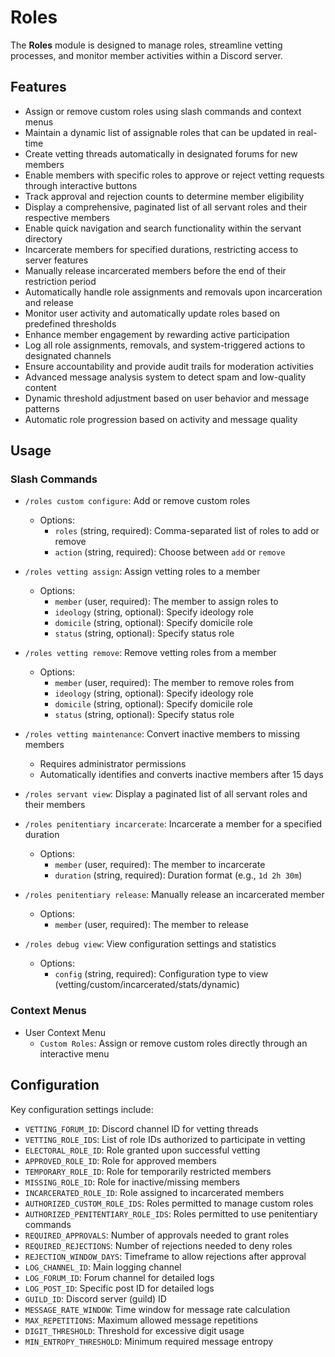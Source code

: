 # Roles

The **Roles** module is designed to manage roles, streamline vetting processes, and monitor member activities within a Discord server.

## Features

- Assign or remove custom roles using slash commands and context menus
- Maintain a dynamic list of assignable roles that can be updated in real-time
- Create vetting threads automatically in designated forums for new members
- Enable members with specific roles to approve or reject vetting requests through interactive buttons
- Track approval and rejection counts to determine member eligibility
- Display a comprehensive, paginated list of all servant roles and their respective members
- Enable quick navigation and search functionality within the servant directory
- Incarcerate members for specified durations, restricting access to server features
- Manually release incarcerated members before the end of their restriction period
- Automatically handle role assignments and removals upon incarceration and release
- Monitor user activity and automatically update roles based on predefined thresholds
- Enhance member engagement by rewarding active participation
- Log all role assignments, removals, and system-triggered actions to designated channels
- Ensure accountability and provide audit trails for moderation activities
- Advanced message analysis system to detect spam and low-quality content
- Dynamic threshold adjustment based on user behavior and message patterns
- Automatic role progression based on activity and message quality

## Usage

### Slash Commands

- `/roles custom configure`: Add or remove custom roles
  - Options:
    - `roles` (string, required): Comma-separated list of roles to add or remove
    - `action` (string, required): Choose between `add` or `remove`

- `/roles vetting assign`: Assign vetting roles to a member
  - Options:
    - `member` (user, required): The member to assign roles to
    - `ideology` (string, optional): Specify ideology role
    - `domicile` (string, optional): Specify domicile role
    - `status` (string, optional): Specify status role

- `/roles vetting remove`: Remove vetting roles from a member
  - Options:
    - `member` (user, required): The member to remove roles from
    - `ideology` (string, optional): Specify ideology role
    - `domicile` (string, optional): Specify domicile role
    - `status` (string, optional): Specify status role

- `/roles vetting maintenance`: Convert inactive members to missing members
  - Requires administrator permissions
  - Automatically identifies and converts inactive members after 15 days

- `/roles servant view`: Display a paginated list of all servant roles and their members

- `/roles penitentiary incarcerate`: Incarcerate a member for a specified duration
  - Options:
    - `member` (user, required): The member to incarcerate
    - `duration` (string, required): Duration format (e.g., `1d 2h 30m`)

- `/roles penitentiary release`: Manually release an incarcerated member
  - Options:
    - `member` (user, required): The member to release

- `/roles debug view`: View configuration settings and statistics
  - Options:
    - `config` (string, required): Configuration type to view (vetting/custom/incarcerated/stats/dynamic)

### Context Menus

- User Context Menu
  - `Custom Roles`: Assign or remove custom roles directly through an interactive menu

## Configuration

Key configuration settings include:
- `VETTING_FORUM_ID`: Discord channel ID for vetting threads
- `VETTING_ROLE_IDS`: List of role IDs authorized to participate in vetting
- `ELECTORAL_ROLE_ID`: Role granted upon successful vetting
- `APPROVED_ROLE_ID`: Role for approved members
- `TEMPORARY_ROLE_ID`: Role for temporarily restricted members
- `MISSING_ROLE_ID`: Role for inactive/missing members
- `INCARCERATED_ROLE_ID`: Role assigned to incarcerated members
- `AUTHORIZED_CUSTOM_ROLE_IDS`: Roles permitted to manage custom roles
- `AUTHORIZED_PENITENTIARY_ROLE_IDS`: Roles permitted to use penitentiary commands
- `REQUIRED_APPROVALS`: Number of approvals needed to grant roles
- `REQUIRED_REJECTIONS`: Number of rejections needed to deny roles
- `REJECTION_WINDOW_DAYS`: Timeframe to allow rejections after approval
- `LOG_CHANNEL_ID`: Main logging channel
- `LOG_FORUM_ID`: Forum channel for detailed logs
- `LOG_POST_ID`: Specific post ID for detailed logs
- `GUILD_ID`: Discord server (guild) ID
- `MESSAGE_RATE_WINDOW`: Time window for message rate calculation
- `MAX_REPETITIONS`: Maximum allowed message repetitions
- `DIGIT_THRESHOLD`: Threshold for excessive digit usage
- `MIN_ENTROPY_THRESHOLD`: Minimum required message entropy
